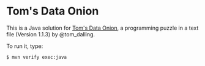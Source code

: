 # Tom's Data Onion

This is a Java solution for [Tom's Data Onion](https://www.tomdalling.com/toms-data-onion/),
a programming puzzle in a text file (Version 1.1.3) by @tom_dalling.

To run it, type:

    $ mvn verify exec:java
